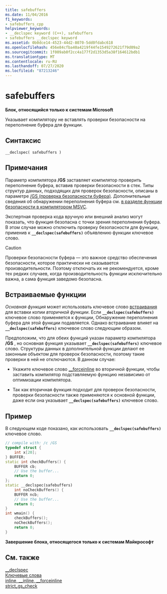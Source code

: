 ```yaml
---
title: safebuffers
ms.date: 11/04/2016
f1_keywords:
- safebuffers_cpp
helpviewer_keywords:
- __declspec keyword (C++), safebuffers
- safebuffers __declspec keyword
ms.assetid: 0b0dce14-4523-44d2-8070-5dd0fdabc618
ms.openlocfilehash: 456e84cfba40a4219f44fe1549272621f79d09a2
ms.sourcegitcommit: 1f009ab0f2cc4a177f2d1353d5a38f164612bdb1
ms.translationtype: MT
ms.contentlocale: ru-RU
ms.lasthandoff: 07/27/2020
ms.locfileid: "87213246"
---
```

# <a name="safebuffers"></a>safebuffers

**Блок, относящийся только к системам Microsoft**

Указывает компилятору не вставлять проверки безопасности на переполнение буфера для функции.

## <a name="syntax"></a>Синтаксис

```
__declspec( safebuffers )
```

## <a name="remarks"></a>Примечания

Параметр компилятора **/GS** заставляет компилятор проверить переполнение буфера, вставив проверки безопасности в стек. Типы структур данных, подходящих для проверок безопасности, описаны в параметре [/GS (проверка безопасности буфера)](../build/reference/gs-buffer-security-check.md). Дополнительные сведения об обнаружении переполнения буфера см. [в разделе функции безопасности в компилятором MSVC](https://devblogs.microsoft.com/cppblog/security-features-in-microsoft-visual-c/).

Экспертная проверка кода вручную или внешний анализ могут показать, что функция безопасна с точки зрения переполнения буфера. В этом случае можно отключить проверку безопасности для функции, применив к **`__declspec(safebuffers)`** объявлению функции ключевое слово.

> [!CAUTION]
> Проверки безопасности буфера — это важное средство обеспечения безопасности, которое практически не сказывается производительности. Поэтому отключать их не рекомендуется, кроме тех редких случаев, когда производительность функции исключительно важна, а сама функция заведомо безопасна.

## <a name="inline-functions"></a>Встраиваемые функции

*Основная функция* может использовать ключевое слово [встраивания](inline-functions-cpp.md) для вставки копии *вторичной функции*. Если **`__declspec(safebuffers)`** ключевое слово применяется к функции, Обнаружение переполнения буфера для этой функции подавляется. Однако встраивание влияет на **`__declspec(safebuffers)`** ключевое слово следующим образом.

Предположим, что для обеих функций указан параметр компилятора **/GS** , но основная функция указывает **`__declspec(safebuffers)`** ключевое слово. Структуры данных в дополнительной функции делают ее законным объектом для проверок безопасности, поэтому такие проверки в ней не отключаются. В данном случае:

- Укажите ключевое слово [__forceinline](inline-functions-cpp.md) во вторичной функции, чтобы заставить компилятор подставляемую функцию независимо от оптимизации компилятора.

- Так как вторичная функция подходит для проверок безопасности, проверки безопасности также применяются к основной функции, даже если она указывает **`__declspec(safebuffers)`** ключевое слово.

## <a name="example"></a>Пример

В следующем коде показано, как использовать **`__declspec(safebuffers)`** ключевое слово.

```cpp
// compile with: /c /GS
typedef struct {
    int x[20];
} BUFFER;
static int checkBuffers() {
    BUFFER cb;
    // Use the buffer...
    return 0;
};
static __declspec(safebuffers)
    int noCheckBuffers() {
    BUFFER ncb;
    // Use the buffer...
    return 0;
}
int wmain() {
    checkBuffers();
    noCheckBuffers();
    return 0;
}
```

**Завершение блока, относящегося только к системам Майкрософт**

## <a name="see-also"></a>См. также

[__declspec](../cpp/declspec.md)<br/>
[Ключевые слова](../cpp/keywords-cpp.md)<br/>
[inline, __inline, \__forceinline](inline-functions-cpp.md)<br/>
[strict_gs_check](../preprocessor/strict-gs-check.md)
